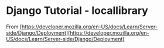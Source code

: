 # Django Tutorial - locallibrary
From [https://developer.mozilla.org/en-US/docs/Learn/Server-side/Django/Deployment](https://developer.mozilla.org/en-US/docs/Learn/Server-side/Django/Deployment)